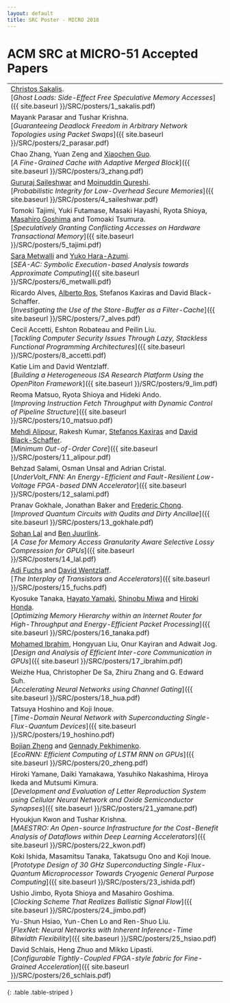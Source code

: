 ```yaml
---
layout: default
title: SRC Poster - MICRO 2018
---
```


# ACM SRC at MICRO-51 Accepted Papers

|                                                        |  
| ----------------------------------------------------- | 
| <a href="https://katalog.uu.se/profile/?id=N15-914">Christos Sakalis</a>.<br>[*Ghost Loads: Side-Effect Free Speculative Memory Accesses*]({{ site.baseurl }}/SRC/posters/1_sakalis.pdf) |
|Mayank Parasar and Tushar Krishna.<br>[*Guaranteeing Deadlock Freedom in Arbitrary Network Topologies using Packet Swaps*]({{ site.baseurl }}/SRC/posters/2_parasar.pdf)|
|Chao Zhang, Yuan Zeng and <a href="https://www.lehigh.edu/~xig515/Home.html">Xiaochen Guo</a>.<br>[*A Fine-Grained Cache with Adaptive Merged Block*]({{ site.baseurl }}/SRC/posters/3_zhang.pdf)|
|<a href="https://sites.google.com/site/gururajshome/home">Gururaj Saileshwar</a> and <a href="http://moin.ece.gatech.edu/">Moinuddin Qureshi</a>.<br>[*Probabilistic Integrity for Low-Overhead Secure Memories*]({{ site.baseurl }}/SRC/posters/4_saileshwar.pdf) |
| Tomoki Tajimi, Yuki Futamase, Masaki Hayashi, Ryota Shioya, <a href="http://researchmap.jp/goshima/">Masahiro Goshima</a> and Tomoaki Tsumura.<br>[*Speculatively Granting Conflicting Accesses on Hardware Transactional Memory*]({{ site.baseurl }}/SRC/posters/5_tajimi.pdf) |
|<a href="https://sara-ayman-metwalli.jimdosite.com/">Sara Metwalli</a> and <a href="https://sites.google.com/site/yukoharaazumi/home">Yuko Hara-Azumi</a>.<br>[*SEA-AC: Symbolic Execution-based Analysis towards Approximate Computing*]({{ site.baseurl }}/SRC/posters/6_metwalli.pdf) |
| Ricardo Alves, <a href="http://ditec.um.es/~aros/">Alberto Ros</a>, Stefanos Kaxiras and David Black-Schaffer.<br>[*Investigating the Use of the Store-Buffer as a Filter-Cache*]({{ site.baseurl }}/SRC/posters/7_alves.pdf) |
| Cecil Accetti, Eshton Robateau and Peilin Liu.<br>[*Tackling Computer Security Issues Through Lazy, Stackless Functional Programming Architectures*]({{ site.baseurl }}/SRC/posters/8_accetti.pdf) |
| Katie Lim and David Wentzlaff.<br>[*Building a Heterogeneous ISA Research Platform Using the OpenPiton Framework*]({{ site.baseurl }}/SRC/posters/9_lim.pdf) |
| Reoma Matsuo, Ryota Shioya and Hideki Ando.<br>[*Improving Instruction Fetch Throughput with Dynamic Control of Pipeline Structure*]({{ site.baseurl }}/SRC/posters/10_matsuo.pdf) |
| <a href="http://www.it.uu.se/katalog/mehal217">Mehdi Alipour</a>, Rakesh Kumar, <a href="http://www.it.uu.se/katalog/steka984">Stefanos Kaxiras</a> and <a href="http://www.it.uu.se/katalog/davbl791">David Black-Schaffer</a>.<br>[*Minimum Out-of-Order Core*]({{ site.baseurl }}/SRC/posters/11_alipour.pdf) |
| Behzad Salami, Osman Unsal and Adrian Cristal. <br>[*UnderVolt_FNN: An Energy-Efficient and Fault-Resilient Low-Voltage FPGA-based DNN Accelerator*]({{ site.baseurl }}/SRC/posters/12_salami.pdf) |
|Pranav Gokhale, Jonathan Baker and <a href="http://people.cs.uchicago.edu/~ftchong/">Frederic Chong</a>.<br>[*Improved Quantum Circuits with Qudits and Dirty Ancillae*]({{ site.baseurl }}/SRC/posters/13_gokhale.pdf) |
|<a href="http://www.aes.tu-berlin.de/menue/team/researchers/lal_sohan/">Sohan Lal</a> and <a href="https://www.aes.tu-berlin.de/menue/team/prof_dr_ben_juurlink/">Ben Juurlink</a>.<br>[*A Case for Memory Access Granularity Aware Selective Lossy Compression for GPUs*]({{ site.baseurl }}/SRC/posters/14_lal.pdf) |
|<a href="http://www.princeton.edu/~adif/">Adi Fuchs</a> and <a href="http://www.princeton.edu/~wentzlaf/">David Wentzlaff</a>.<br>[*The Interplay of Transistors and Accelerators*]({{ site.baseurl }}/SRC/posters/15_fuchs.pdf) |
| Kyosuke Tanaka, <a href="http://www.hpc.is.uec.ac.jp/yamaki_lab/">Hayato Yamaki</a>, <a href="http://www.hpc.is.uec.ac.jp/miwa_lab/">Shinobu Miwa</a> and <a href="http://www.hpc.is.uec.ac.jp/honda_lab/">Hiroki Honda</a>.<br>[*Optimizing Memory Hierarchy within an Internet Router for High-Throughput and Energy-Efficient Packet Processing*]({{ site.baseurl }}/SRC/posters/16_tanaka.pdf) |
|<a href="http://massemibrahim.github.io/">Mohamed Ibrahim</a>, Hongyuan Liu, Onur Kayiran and Adwait Jog.<br>[*Design and Analysis of Efficient Inter-core Communication in GPUs*]({{ site.baseurl }}/SRC/posters/17_ibrahim.pdf) |
|Weizhe Hua, Christopher De Sa, Zhiru Zhang and G. Edward Suh.<br>[*Accelerating Neural Networks using Channel Gating*]({{ site.baseurl }}/SRC/posters/18_hua.pdf) |
|Tatsuya Hoshino and Koji Inoue.<br>[*Time-Domain Neural Network with Superconducting Single-Flux-Quantum Devices*]({{ site.baseurl }}/SRC/posters/19_hoshino.pdf) |
|<a href="http://www.cs.toronto.edu/~bojian/">Bojian Zheng</a> and <a href="http://www.cs.toronto.edu/~pekhimenko/">Gennady Pekhimenko</a>.<br>[*EcoRNN: Efficient Computing of LSTM RNN on GPUs*]({{ site.baseurl }}/SRC/posters/20_zheng.pdf) |
|Hiroki Yamane, Daiki Yamakawa, Yasuhiko Nakashima, Hiroya Ikeda and Mutsumi Kimura.<br>[*Development and Evaluation of Letter Reproduction System using Cellular Neural Network and Oxide Semiconductor Synapses*]({{ site.baseurl }}/SRC/posters/21_yamane.pdf) |
|Hyoukjun Kwon and Tushar Krishna.<br>[*MAESTRO: An Open-source Infrastructure for the Cost-Benefit Analysis of Dataflows within Deep Learning Accelerators*]({{ site.baseurl }}/SRC/posters/22_kwon.pdf) |
|Koki Ishida, Masamitsu Tanaka, Takatsugu Ono and Koji Inoue.<br>[*Prototype Design of 30 GHz Superconducting Single-Flux-Quantum Microprocessor Towards Cryogenic General Purpose Computing*]({{ site.baseurl }}/SRC/posters/23_ishida.pdf) |
|Ushio Jimbo, Ryota Shioya and Masahiro Goshima.<br>[*Clocking Scheme That Realizes Ballistic Signal Flow*]({{ site.baseurl }}/SRC/posters/24_jimbo.pdf) |
|Yu-Shun Hsiao, Yun-Chen Lo and Ren-Shuo Liu.<br>[*FlexNet: Neural Networks with Inherent Inference-Time Bitwidth Flexibility*]({{ site.baseurl }}/SRC/posters/25_hsiao.pdf) |
|David Schlais, Heng Zhuo and Mikko Lipasti.<br>[*Configurable Tightly-Coupled FPGA-style fabric for Fine-Grained Acceleration*]({{ site.baseurl }}/SRC/posters/26_schlais.pdf) |
{: .table .table-striped }

